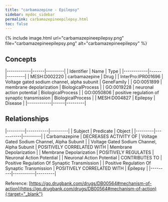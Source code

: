 ```yaml
---
title: "carbamazepine - Epilepsy"
sidebar: mydoc_sidebar
permalink: carbamazepineepilepsy.html
toc: false 
---
```


{% include image.html url="carbamazepineepilepsy.png" file="carbamazepineepilepsy.png" alt="carbamazepineepilepsy" %}

## Concepts

|------------|------|---------|
| Identifier | Name | Type    |
|------------|------|---------|
| MESH:D002220 | carbamazepine | Drug |
| InterPro:IPR001696 | Voltage gated sodium channel, alpha subunit | GeneFamily |
| GO:0051899 | membrane depolarization | BiologicalProcess |
| GO:0019228 | neuronal action potential | BiologicalProcess |
| GO:0050806 | positive regulation of synaptic transmission | BiologicalProcess |
| MESH:D004827 | Epilepsy | Disease |
|------------|------|---------|

## Relationships

|---------|-----------|---------|
| Subject | Predicate | Object  |
|---------|-----------|---------|
| Carbamazepine | DECREASES ACTIVITY OF | Voltage Gated Sodium Channel, Alpha Subunit |
| Voltage Gated Sodium Channel, Alpha Subunit | POSITIVELY CORRELATED WITH | Membrane Depolarization |
| Membrane Depolarization | POSITIVELY REGULATES | Neuronal Action Potential |
| Neuronal Action Potential | CONTRIBUTES TO | Positive Regulation Of Synaptic Transmission |
| Positive Regulation Of Synaptic Transmission | POSITIVELY CORRELATED WITH | Epilepsy |
|---------|-----------|---------|

Reference: [https://go.drugbank.com/drugs/DB00564#mechanism-of-action](https://go.drugbank.com/drugs/DB00564#mechanism-of-action){:target="_blank"}